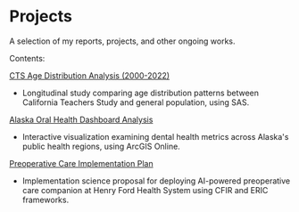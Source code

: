 # Projects

A selection of my reports, projects, and other ongoing works.

Contents:

[CTS Age Distribution Analysis (2000-2022)](/age-distribution-analysis-using-sas)

- Longitudinal study comparing age distribution patterns between California Teachers Study and general population, using SAS.

[Alaska Oral Health Dashboard Analysis](/arcgis-dashboard-ak-doh)

- Interactive visualization examining dental health metrics across Alaska's public health regions, using ArcGIS Online.

[Preoperative Care Implementation Plan](/preop-implementation-science-project)

- Implementation science proposal for deploying AI-powered preoperative care companion at Henry Ford Health System using CFIR and ERIC frameworks.